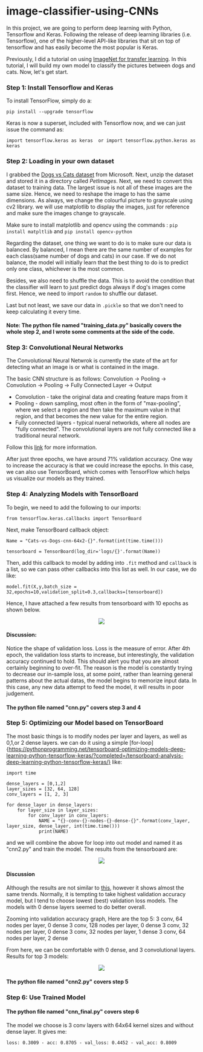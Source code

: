 # image-classifier-using-CNNs

In this project, we are going to perform deep learning with Python, Tensorflow and Keras. Following the release of deep learning libraries (i.e. Tensorflow), one of the higher-level API-like libraries that sit on top of tensorflow and has easily become the most popular is Keras.

Previously, I did a tutorial on using [ImageNet for transfer learning](https://github.com/jackyccl/Image-Classifier-Using-Transfer-Learning). In this tutorial, I will build my own model to classify the pictures between dogs and cats. Now, let's get start.

### Step 1: Install Tensorflow and Keras
To install TensorFlow, simply do a:
```
pip install --upgrade tensorflow
```
Keras is now a superset, included with Tensorflow now, and we can just issue the command as:
```
import tensorflow.keras as keras  or import tensorflow.python.keras as keras 
```

### Step 2: Loading in your own dataset
I grabbed the [Dogs vs Cats dataset](https://www.microsoft.com/en-us/download/confirmation.aspx?id=54765) from Microsoft. Next, unzip the dataset and stored it in a directory called *PetImages*. Next, we need to convert this dataset to training data. The largest issue is not all of these images are the same size. Hence, we need to reshape the image to has the same dimensions. As always, we change the colourful picture to grayscale using cv2 library. we will use matplotlib to display the images, just for reference and make sure the images change to grayscale.

Make sure to install matplotlib and opencv using the commands : ```pip install matpltlib``` and ```pip install opencv-python```

Regarding the dataset, one thing we want to do is to make sure our data is balanced. By balanced, I mean there are the same number of examples for each class(same number of dogs and cats) in our case. If we do not balance, the model will initially learn that the best thing to do is to predict only one class, whichever is the most common. 

Besides, we also need to shuffle the data. This is to avoid the condition that the classifier will learn to just predict dogs always if dog's images come first. Hence, we need to import ```random``` to shuffle our dataset.

Last but not least, we save our data in ```.pickle``` so that we don't need to keep calculating it every time. 

#### Note: The python file named "training_data.py" basically covers the whole step 2, and I wrote some comments at the side of the code. 

### Step 3: Convolutional Neural Networks
The Convolutional Neural Netwrok is currently the state of the art for detecting what an image is or what is contained in the image.

The basic CNN structure is as follows: Convolution -> Pooling -> Convolution -> Pooling -> Fully Connected Layer -> Output
* Convolution - take the original data and creating feature maps from it
* Pooling - down sampling, most often in the form of "max-pooling", where we select a region and then take the maximum value in that region, and that becomes the new value for the entire region.
* Fully connected layers - typical nueral networkds, where all nodes are "fully connected". The convolutional layers are not fully connected like a traditional neural network.

Follow this [link](https://pythonprogramming.net/convolutional-neural-network-deep-learning-python-tensorflow-keras/?completed=/loading-custom-data-deep-learning-python-tensorflow-keras/) for more information.

After just three epochs, we have around 71% validation accuracy. One way to increase the accuracy is that we could increase the epochs.  In this case, we can also use TensorBoard, which comes with TensorFlow which helps us visualize our models as they trained.


### Step 4: Analyzing Models with TensorBoard
To begin, we need to add the following to our imports:
```
from tensorflow.keras.callbacks import TensorBoard
```
Next, make TensorBoard callback object:
```
Name = "Cats-vs-Dogs-cnn-64x2-{}".format(int(time.time()))

tensorboard = TensorBoard(log_dir='logs/{}'.format(Name))
```
Then, add this callback to model by adding into ```.fit``` method and ```callback``` is a list, so we can pass other callbacks into this list as well. In our case, we do like:
```
model.fit(X,y,batch_size = 32,epochs=10,validation_split=0.3,callbacks=[tensorboard])
```

Hence, I have attached a few results from tensorboard with 10 epochs as shown below.
<p align="center"> 
<img src="https://user-images.githubusercontent.com/46767764/51964027-3a1f2e00-24a0-11e9-916e-71850fe09433.png">
</p>

#### Discussion:
Notice the shape of validation loss. Loss is the measure of error. After 4th epoch, the validation loss starts to increase, but interestingly, the validation accuracy continued to hold. This should alert you that you are almost certainly beginning to over-fit. The reason is the model is constantly trying to decrease our in-sample loss, at some point, rather than learning general patterns about the actual datas, the model begins to memorize input data. In this case, any new data attempt to feed the model, it will results in poor judgement.

#### The python file named "cnn.py" covers step 3 and 4

### Step 5: Optimizing our Model based on TensorBoard
The most basic things is to modify nodes per layer and layers, as well as 0,1,or 2 dense layers.
we can do it using a simple [for-loop]{https://pythonprogramming.net/tensorboard-optimizing-models-deep-learning-python-tensorflow-keras/?completed=/tensorboard-analysis-deep-learning-python-tensorflow-keras/} like:

```
import time

dense_layers = [0,1,2]
layer_sizes = [32, 64, 128]
conv_layers = [1, 2, 3]

for dense_layer in dense_layers:
    for layer_size in layer_sizes:
        for conv_layer in conv_layers:
            NAME = "{}-conv-{}-nodes-{}-dense-{}".format(conv_layer, layer_size, dense_layer, int(time.time()))
            print(NAME)
```

and we will combine the above for loop into out model and named it as "cnn2.py" and train the model. The results from the tensorboard are:
<p align="center"> 
<img src="https://user-images.githubusercontent.com/46767764/51964822-a864f000-24a2-11e9-8d04-f023d990f994.png">
</p>

#### Discussion
Although the results are not similar to [this](https://pythonprogramming.net/tensorboard-optimizing-models-deep-learning-python-tensorflow-keras/?completed=/tensorboard-analysis-deep-learning-python-tensorflow-keras/), however it shows almost the same trends. Normally, it is tempting to take highest validation accuracy model, but I tend to choose lowest (best) validation loss models. The models with 0 dense layers seemed to do better overall.

Zooming into validation accuracy graph, Here are the top 5:
3 conv, 64 nodes per layer, 0 dense
3 conv, 128 nodes per layer, 0 dense
3 conv, 32 nodes per layer, 0 dense
3 conv, 32 nodes per layer, 1 dense
3 conv, 64 nodes per layer, 2 dense

From here, we can be comfortable with 0 dense, and 3 convolutional layers. Results for top 3 models:
<p align="center"> 
<img src="https://user-images.githubusercontent.com/46767764/51965493-b4ea4800-24a4-11e9-95f6-28374b9c2f53.png">
</p>

#### The python file named "cnn2.py" covers step 5


### Step 6: Use Trained Model

#### The python file named "cnn_final.py" covers step 6
The model we choose is 3 conv layers with 64x64 kernel sizes and without dense layer. It gives me:
```
loss: 0.3009 - acc: 0.8705 - val_loss: 0.4452 - val_acc: 0.8009
```


